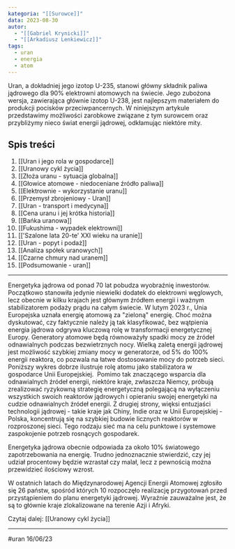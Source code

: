 ```yaml
---
kategoria: "[[Surowce]]"
data: 2023-08-30
autor:
  - "[[Gabriel Krynicki]]"
  - "[[Arkadiusz Lenkiewicz]]"
tags:
  - uran
  - energia
  - atom
---
```


Uran, a dokładniej jego izotop U-235, stanowi główny składnik paliwa jądrowego dla 90% elektrowni atomowych na świecie. Jego zubożona wersja, zawierająca głównie izotop U-238, jest najlepszym materiałem do produkcji pocisków przeciwpancernych. W niniejszym artykule przedstawimy możliwości zarobkowe związane z tym surowcem oraz przybliżymy nieco świat energii jądrowej, odkłamując niektóre mity.

## Spis treści
1. [[Uran i jego rola w gospodarce]]
2. [[Uranowy cykl życia]]
3. [[Złoża uranu - sytuacja globalna]]
4. [[Głowice atomowe - niedoceniane źródło paliwa]]
5. [[Elektrownie - wykorzystanie uranu]]
6. [[Przemysł zbrojeniowy - Uran]]
7. [[Uran - transport i medycyna]]
8. [[Cena uranu i jej krótka historia]]
9. [[Bańka uranowa]]
10. [[Fukushima - wypadek elektrowni]]
11. [['Szalone lata 20-te' XXI wieku na uranie]]
12. [[Uran - popyt i podaż]]
13. [[Analiza spółek uranowych]]
14. [[Czarne chmury nad uranem]]
15. [[Podsumowanie - uran]]

----------------------------

Energetyka jądrowa od ponad 70 lat pobudza wyobraźnię inwestorów. Początkowo stanowiła jedynie niewielki dodatek do elektrowni węglowych, lecz obecnie w kilku krajach jest głównym źródłem energii i ważnym stabilizatorem podaży prądu na całym świecie. W lutym 2023 r., Unia Europejska uznała energię atomową za "zieloną" energię. Choć można dyskutować, czy faktycznie należy ją tak klasyfikować, bez wątpienia energia jądrowa odgrywa kluczową rolę w transformacji energetycznej Europy. Generatory atomowe będą równoważyły spadki mocy ze źródeł odnawialnych podczas bezwietrznych nocy. Wielką zaletą energii jądrowej jest możliwość szybkiej zmiany mocy w generatorze, od 5% do 100% energii reaktora, co pozwala na łatwe dostosowanie mocy do potrzeb sieci. Poniższy wykres dobrze ilustruje rolę atomu jako stabilizatora w gospodarce Unii Europejskiej.
![]() 
Pomimo tak znaczącego wsparcia dla odnawialnych źródeł energii, niektóre kraje, zwłaszcza Niemcy, próbują zrealizować ryzykowną strategię energetyczną polegającą na wyłączeniu wszystkich swoich reaktorów jądrowych i opieraniu swojej energetyki na cudzie odnawialnych źródeł energii. Z drugiej strony, więksi entuzjaści technologii jądrowej - takie kraje jak Chiny, Indie oraz w Unii Europejskiej - Polska, koncentrują się na szybkiej budowie licznych reaktorów w rozproszonej sieci. Tego rodzaju sieć ma na celu punktowe i systemowe zaspokojenie potrzeb rosnących gospodarek.

Energetyka jądrowa obecnie odpowiada za około 10% światowego zapotrzebowania na energię. Trudno jednoznacznie stwierdzić, czy jej udział procentowy będzie wzrastał czy malał, lecz z pewnością można przewidzieć ilościowy wzrost. 

W ostatnich latach do Międzynarodowej Agencji Energii Atomowej zgłosiło się 26 państw, spośród których 10 rozpoczęło realizację przygotowań przed przystąpieniem do planu energetyki jądrowej. Wyraźnie zauważalne jest, że są to głównie kraje zlokalizowane na terenie Azji i Afryki.


Czytaj dalej: [[Uranowy cykl życia]]

-----------------
#uran 16/06/23